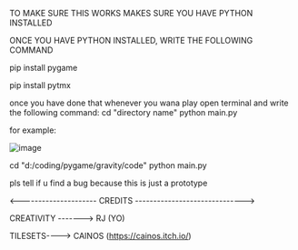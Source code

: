 TO MAKE SURE THIS WORKS MAKES SURE YOU HAVE PYTHON INSTALLED

ONCE YOU HAVE PYTHON INSTALLED, WRITE THE FOLLOWING COMMAND

  pip install pygame
  
  pip install pytmx

once you have done that whenever you wana play open terminal and write the following command:
  cd "directory name"
  python main.py

for example:
  
  ![image](https://github.com/TheeSmartKid/Gravity/assets/103258755/7ba4e781-33b8-4b81-afa0-26861a1b20c9)
  
  cd "d:/coding/pygame/gravity/code"
  python main.py

pls tell if u find a bug because this is just a prototype

<--------------------- CREDITS ------------------------------>

CREATIVITY -------> RJ (YO)

TILESETS----> CAINOS (https://cainos.itch.io/)
